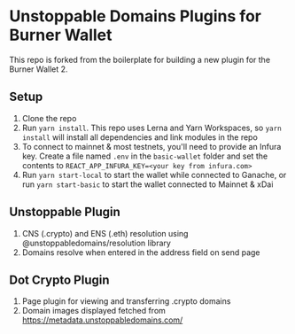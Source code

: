 # Unstoppable Domains Plugins for Burner Wallet

This repo is forked from the boilerplate for building a new plugin for the Burner Wallet 2.

## Setup

1. Clone the repo
2. Run `yarn install`. This repo uses Lerna and Yarn Workspaces, so `yarn install` will install
  all dependencies and link modules in the repo
3. To connect to mainnet & most testnets, you'll need to provide an Infura key. Create a file
  named `.env` in the `basic-wallet` folder and set the contents to `REACT_APP_INFURA_KEY=<your key from infura.com>`
4. Run `yarn start-local` to start the wallet while connected to Ganache, or run `yarn start-basic`
  to start the wallet connected to Mainnet & xDai

## Unstoppable Plugin
1. CNS (.crypto) and ENS (.eth) resolution using @unstoppabledomains/resolution library
2. Domains resolve when entered in the address field on send page

## Dot Crypto Plugin
1. Page plugin for viewing and transferring .crypto domains
2. Domain images displayed fetched from https://metadata.unstoppabledomains.com/
